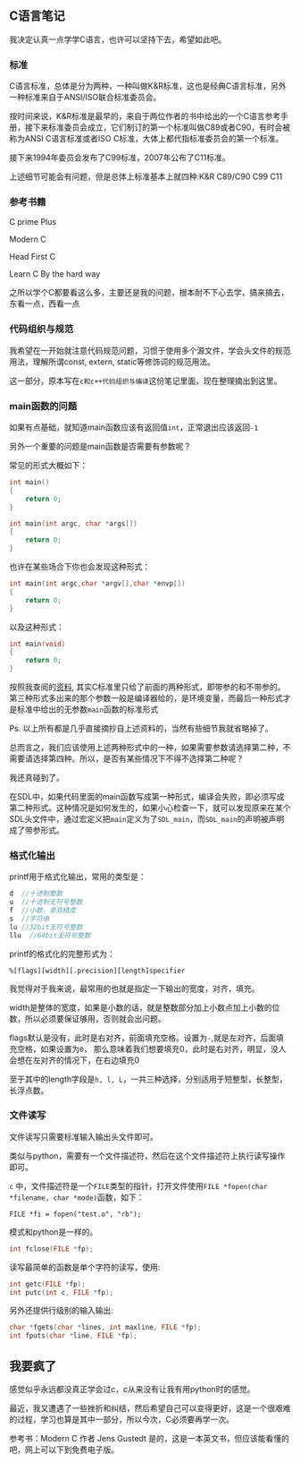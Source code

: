 ## C语言笔记

我决定认真一点学学C语言，也许可以坚持下去，希望如此吧。

### 标准

C语言标准，总体是分为两种，一种叫做K&R标准，这也是经典C语言标准，另外一种标准来自于ANSI/ISO联合标准委员会。

按时间来说，K&R标准是最早的，来自于两位作者的书中给出的一个C语言参考手册，接下来标准委员会成立，它们制订的第一个标准叫做C89或者C90，有时会被称为ANSI C语言标准或者ISO C标准，大体上都代指标准委员会的第一个标准。

接下来1994年委员会发布了C99标准，2007年公布了C11标准。

上述细节可能会有问题，但是总体上标准基本上就四种:K&R C89/C90  C99 C11 



### 参考书籍

C prime Plus

Modern C

Head First C

Learn C By the hard way

之所以学个C都要看这么多，主要还是我的问题，根本耐不下心去学，搞来搞去，东看一点，西看一点



### 代码组织与规范

我希望在一开始就注意代码规范问题，习惯于使用多个源文件，学会头文件的规范用法，理解所谓const, extern, static等修饰词的规范用法。

这一部分，原本写在`c和c++代码组织与编译`这份笔记里面，现在整理摘出到这里。











### main函数的问题

如果有点基础，就知道main函数应该有返回值`int`，正常退出应该返回`-1`

另外一个重要的问题是main函数是否需要有参数呢？

常见的形式大概如下：

~~~c
int main()
{
    return 0;
}
~~~

~~~c
int main(int argc, char *args[])
{
    return 0;
}
~~~

也许在某些场合下你也会发现这种形式：

~~~c
int main(int argc,char *argv[],char *envp[])
{
    return 0;
}
~~~

以及这种形式：

~~~c
int main(void)
{
    return 0;
}
~~~

按照我查阅的[资料](https://www.cnblogs.com/bianchengzhuji/p/9783772.html), 其实C标准里只给了前面的两种形式，即带参的和不带参的。第三种形式多出来的那个参数一般是编译器给的，是环境变量，而最后一种形式才是标准中给出的无参数`main`函数的标准形式

Ps. 以上所有都是几乎直接摘抄自上述资料的，当然有些细节我就省略掉了。



总而言之，我们应该使用上述两种形式中的一种，如果需要参数请选择第二种，不需要请选择第四种。所以，是否有某些情况下不得不选择第二种呢？

我还真碰到了。

在SDL中，如果代码里面的main函数写成第一种形式，编译会失败，即必须写成第二种形式。这种情况是如何发生的，如果小心检查一下，就可以发现原来在某个SDL头文件中，通过宏定义把`main`定义为了`SDL_main`，而`SDL_main`的声明被声明成了带参形式。



### 格式化输出

printf用于格式化输出，常用的类型是：

~~~c
d  //十进制整数
u  //十进制无符号整数
f  //小数，单双精度
s  //字符串
lu //32bit无符号整数
llu  //64bit无符号整数
~~~

printf的格式化的完整形式为：

~~~
%[flags][width][.precision][length]specifier
~~~

我觉得对于我来说，最常用的也就是指定一下输出的宽度，对齐，填充。

width是整体的宽度，如果是小数的话，就是整数部分加上小数点加上小数的位数，所以必须要保证够用，否则就会出问题。

flags默认是没有，此时是右对齐，前面填充空格。设置为`-`,就是左对齐，后面填充空格，如果设置为`0`， 那么意味着我们想要填充0，此时是右对齐，明显，没人会想在左对齐的情况下，在右边填充0

至于其中的length字段是`h, l, L`，一共三种选择，分别适用于短整型，长整型，长浮点数。



### 文件读写

文件读写只需要标准输入输出头文件即可。

类似与python，需要有一个文件描述符，然后在这个文件描述符上执行读写操作即可。

`c` 中，文件描述符是一个`FILE`类型的指针，打开文件使用`FILE *fopen(char *filename, char *mode)`函数，如下：

~~~
FILE *fi = fopen("test.o", "rb");
~~~

模式和python是一样的。

~~~c
int fclose(FILE *fp);
~~~

读写最简单的函数是单个字符的读写，使用:

~~~c
int getc(FILE *fp);
int putc(int c, FILE *fp);
~~~

另外还提供行级别的输入输出:

~~~c
char *fgets(char *lines, int maxline, FILE *fp);
int fputs(char *line, FILE *fp);
~~~



## 我要疯了

感觉似乎永远都没真正学会过c，c从来没有让我有用python时的感觉。

最近，我又遭遇了一些挫折和纠结，然后希望自己可以变得更好，这是一个很艰难的过程，学习也算是其中一部分，所以今次，C必须要再学一次。

参考书：Modern C 作者 Jens Gustedt 是的，这是一本英文书，但应该能看懂的吧，网上可以下到免费电子版。





